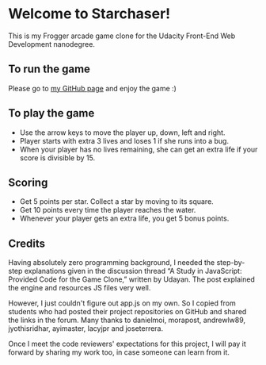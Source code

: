 Welcome to Starchaser!
======================
This is my Frogger arcade game clone for the Udacity Front-End Web Development nanodegree.

To run the game
---------------
Please go to [my GitHub page](http://lagracia.github.io/starchaser-frontend-nanodegree-arcade-game/ "Starchaser Arcade Game Clone") and enjoy the game :)

To play the game
----------------
- Use the arrow keys to move the player up, down, left and right.
- Player starts with extra 3 lives and loses 1 if she runs into a bug.
- When your player has no lives remaining, she can get an extra life if your score is divisible by 15.

Scoring
-------
- Get 5 points per star. Collect a star by moving to its square.
- Get 10 points every time the player reaches the water.
- Whenever your player gets an extra life, you get 5 bonus points.

Credits
-------
Having absolutely zero programming background, I needed the step-by-step explanations given in the discussion thread “A Study in JavaScript: Provided Code for the Game Clone,” written by Udayan. The post explained the engine and resources JS files very well.

However, I just couldn't figure out app.js on my own. So I copied from students who had posted their project repositories on GitHub and shared the links in the forum. Many thanks to danielmoi, morapost, andrewlw89, jyothisridhar, ayimaster, lacyjpr and joseterrera.

Once I meet the code reviewers' expectations for this project, I will pay it forward by sharing my work too, in case someone can learn from it.